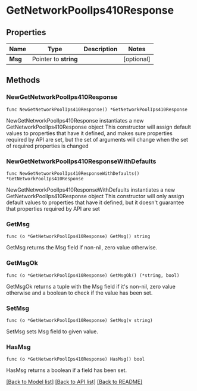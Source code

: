 # GetNetworkPoolIps410Response

## Properties

Name | Type | Description | Notes
------------ | ------------- | ------------- | -------------
**Msg** | Pointer to **string** |  | [optional] 

## Methods

### NewGetNetworkPoolIps410Response

`func NewGetNetworkPoolIps410Response() *GetNetworkPoolIps410Response`

NewGetNetworkPoolIps410Response instantiates a new GetNetworkPoolIps410Response object
This constructor will assign default values to properties that have it defined,
and makes sure properties required by API are set, but the set of arguments
will change when the set of required properties is changed

### NewGetNetworkPoolIps410ResponseWithDefaults

`func NewGetNetworkPoolIps410ResponseWithDefaults() *GetNetworkPoolIps410Response`

NewGetNetworkPoolIps410ResponseWithDefaults instantiates a new GetNetworkPoolIps410Response object
This constructor will only assign default values to properties that have it defined,
but it doesn't guarantee that properties required by API are set

### GetMsg

`func (o *GetNetworkPoolIps410Response) GetMsg() string`

GetMsg returns the Msg field if non-nil, zero value otherwise.

### GetMsgOk

`func (o *GetNetworkPoolIps410Response) GetMsgOk() (*string, bool)`

GetMsgOk returns a tuple with the Msg field if it's non-nil, zero value otherwise
and a boolean to check if the value has been set.

### SetMsg

`func (o *GetNetworkPoolIps410Response) SetMsg(v string)`

SetMsg sets Msg field to given value.

### HasMsg

`func (o *GetNetworkPoolIps410Response) HasMsg() bool`

HasMsg returns a boolean if a field has been set.


[[Back to Model list]](../README.md#documentation-for-models) [[Back to API list]](../README.md#documentation-for-api-endpoints) [[Back to README]](../README.md)


